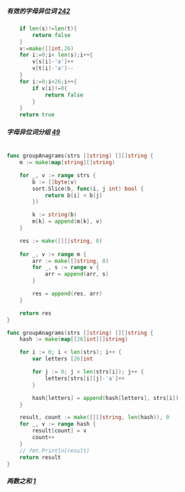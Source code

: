##### 有效的字母异位词 [242](https://leetcode-cn.com/problems/valid-anagram/description/)
```go
    if len(s)!=len(t){
		return false
	}
	v:=make([]int,26)
	for i:=0;i< len(s);i++{
		v[s[i]-'a']++
		v[t[i]-'a']--
	}
	for i:=0;i<26;i++{
		if v[i]!=0{
			return false
		}
	}
	return true
```

##### 字母异位词分组 [49](https://leetcode-cn.com/problems/group-anagrams/)
```go

func groupAnagrams(strs []string) [][]string {
	m := make(map[string][]string)

	for _, v := range strs {
		b := []byte(v)
		sort.Slice(b, func(i, j int) bool {
			return b[i] < b[j]
		})

		k := string(b)
		m[k] = append(m[k], v)
	}

	res := make([][]string, 0)
	
	for _, v := range m {
		arr := make([]string, 0)
		for _, s := range v {
			arr = append(arr, s)
		}

		res = append(res, arr)
	}

	return res
}
```

```go
func groupAnagrams(strs []string) [][]string {
	hash := make(map[[26]int][]string)

	for i := 0; i < len(strs); i++ {
		var letters [26]int

		for j := 0; j < len(strs[i]); j++ {
			letters[strs[i][j]-'a']++
		}

		hash[letters] = append(hash[letters], strs[i])
	}

	result, count := make([][]string, len(hash)), 0
	for _, v := range hash {
		result[count] = v
		count++
	}
	// fmt.Println(result)
	return result
}
```


##### 两数之和 [1](https://leetcode-cn.com/problems/two-sum/description/)